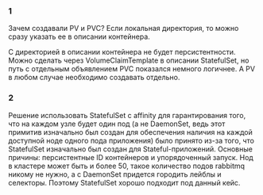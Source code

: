 ### 1

Зачем создавали PV и PVC?  Если локальная директория, то можно сразу указать ее в описании контейнера.

С директорией в описании контейнера не будет персистентности. Можно сделать через VolumeClaimTemplate в описании StatefulSet, но путь с отдельным объявлением PVC показался немного логичнее. А PV в любом случае необходимо создавать отдельно.

### 2
Решение использовать StatefulSet с affinity для гарантирования того, что на каждом узле будет один под (а не DaemonSet, ведь этот примитив изначально был создан для обеспечения наличия на каждой доступной ноде одного пода приложения) было принято из-за того, что StatefulSet изначально был создан для Stateful-приложений. 
Основные причины: персистентные ID контейнеров и упорядоченный запуск.
Нод в кластере может быть и более 50, такое количество подов rabbitmq никому не нужно, а с DaemonSet придется городить лейблы и селекторы. Поэтому StatefulSet хорошо подходит под данный кейс.

